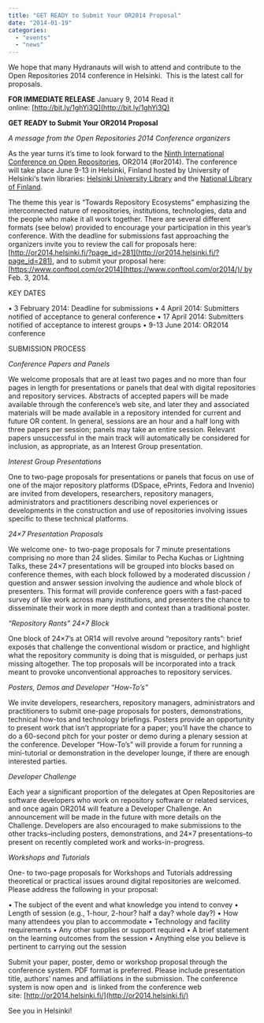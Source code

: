 ```yaml
---
title: "GET READY to Submit Your OR2014 Proposal"
date: "2014-01-19"
categories:
  - "events"
  - "news"
---
```


We hope that many Hydranauts will wish to attend and contribute to the Open Repositories 2014 conference in Helsinki.  This is the latest call for proposals.

**FOR IMMEDIATE RELEASE** January 9, 2014 Read it online: [http://bit.ly/1ghYi3Q](http://bit.ly/1ghYi3Q)

**GET READY to Submit Your OR2014 Proposal**

_A message from the Open Repositories 2014 Conference organizers_

As the year turns it’s time to look forward to the [Ninth International Conference on Open Repositories](http://or2014.helsinki.fi/), OR2014 (#or2014). The conference will take place June 9-13 in Helsinki, Finland hosted by University of Helsinki‘s twin libraries: [Helsinki University Library](http://www.helsinki.fi/library/) and the [National Library of Finland](http://www.nationallibrary.fi/).

The theme this year is “Towards Repository Ecosystems” emphasizing the interconnected nature of repositories, institutions, technologies, data and the people who make it all work together. There are several different formats (see below) provided to encourage your participation in this year’s conference. With the deadline for submissions fast approaching the organizers invite you to review the call for proposals here:[http://or2014.helsinki.fi/?page_id=281](http://or2014.helsinki.fi/?page_id=281), and to submit your proposal here:[https://www.conftool.com/or2014](https://www.conftool.com/or2014/)/ by Feb. 3, 2014.

KEY DATES

• 3 February 2014: Deadline for submissions • 4 April 2014: Submitters notified of acceptance to general conference • 17 April 2014: Submitters notified of acceptance to interest groups • 9-13 June 2014: OR2014 conference

SUBMISSION PROCESS

_Conference Papers and Panels_

We welcome proposals that are at least two pages and no more than four pages in length for presentations or panels that deal with digital repositories and repository services. Abstracts of accepted papers will be made available through the conference’s web site, and later they and associated materials will be made available in a repository intended for current and future OR content. In general, sessions are an hour and a half long with three papers per session; panels may take an entire session. Relevant papers unsuccessful in the main track will automatically be considered for inclusion, as appropriate, as an Interest Group presentation.

_Interest Group Presentations_

One to two-page proposals for presentations or panels that focus on use of one of the major repository platforms (DSpace, ePrints, Fedora and Invenio) are invited from developers, researchers, repository managers, administrators and practitioners describing novel experiences or developments in the construction and use of repositories involving issues specific to these technical platforms.

_24×7 Presentation Proposals_

We welcome one- to two-page proposals for 7 minute presentations comprising no more than 24 slides. Similar to Pecha Kuchas or Lightning Talks, these 24×7 presentations will be grouped into blocks based on conference themes, with each block followed by a moderated discussion / question and answer session involving the audience and whole block of presenters. This format will provide conference goers with a fast-paced survey of like work across many institutions, and presenters the chance to disseminate their work in more depth and context than a traditional poster.

_“Repository Rants” 24×7 Block_

One block of 24×7’s at OR14 will revolve around “repository rants”: brief exposés that challenge the conventional wisdom or practice, and highlight what the repository community is doing that is misguided, or perhaps just missing altogether. The top proposals will be incorporated into a track meant to provoke unconventional approaches to repository services.

_Posters, Demos and Developer “How-To’s”_

We invite developers, researchers, repository managers, administrators and practitioners to submit one-page proposals for posters, demonstrations, technical how-tos and technology briefings. Posters provide an opportunity to present work that isn’t appropriate for a paper; you’ll have the chance to do a 60-second pitch for your poster or demo during a plenary session at the conference. Developer “How-To’s” will provide a forum for running a mini-tutorial or demonstration in the developer lounge, if there are enough interested parties.

_Developer Challenge_

Each year a significant proportion of the delegates at Open Repositories are software developers who work on repository software or related services, and once again OR2014 will feature a Developer Challenge. An announcement will be made in the future with more details on the Challenge. Developers are also encouraged to make submissions to the other tracks–including posters, demonstrations, and 24×7 presentations–to present on recently completed work and works-in-progress.

_Workshops and Tutorials_

One- to two-page proposals for Workshops and Tutorials addressing theoretical or practical issues around digital repositories are welcomed. Please address the following in your proposal:

• The subject of the event and what knowledge you intend to convey • Length of session (e.g., 1-hour, 2-hour? half a day? whole day?) • How many attendees you plan to accommodate • Technology and facility requirements • Any other supplies or support required • A brief statement on the learning outcomes from the session • Anything else you believe is pertinent to carrying out the session

Submit your paper, poster, demo or workshop proposal through the conference system. PDF format is preferred. Please include presentation title, authors’ names and affiliations in the submission. The conference system is now open and  is linked from the conference web site: [http://or2014.helsinki.fi/](http://or2014.helsinki.fi/)

See you in Helsinki!
